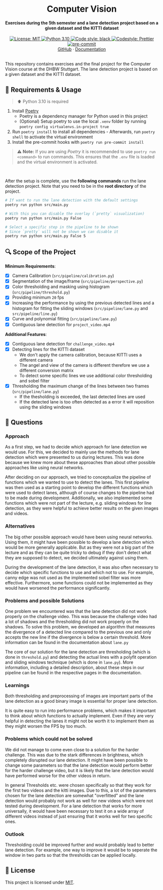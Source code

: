 <h1 align="center">
  Computer Vision
</h1>

<h4 align="center">
  Exercises during the 5th semester and a lane detection project based on a given dataset and the KITTI dataset
</h4>

<div align="center">
  <a href="https://github.com/felixhoffmnn/digitale-bildverarbeitung">
    <img src="https://img.shields.io/github/license/felixhoffmnn/digitale-bildverarbeitung"
      alt="License: MIT" />
  </a>
  <a href="https://www.python.org/downloads/release/python-3100/">
    <img src="https://img.shields.io/badge/python-3.10-blue.svg"
      alt="Python 3.10" />
  </a>
  <a href="https://github.com/psf/black">
    <img alt="Code style: black" src="https://img.shields.io/badge/code%20style-black-000000.svg">
  </a>
  <a href="https://github.com/prettier/prettier">
    <img src="https://img.shields.io/badge/code_style-prettier-ff69b4.svg?style=flat&logo=appveyor"
      alt="Codestyle: Prettier" />
  </a>
  <a href="https://github.com/pre-commit/pre-commit">
    <img src="https://img.shields.io/badge/pre--commit-enabled-brightgreen?logo=pre-commit&logoColor=white"
      alt="pre-commit" />
  </a>
</div>

<div align="center">
    <a href="https://github.com/felixhoffmnn/digitale-bildverarbeitung">GitHub</a>
    ·
    <a href="https://digitale-bildverarbeitung.readthedocs.io/en/latest/">Documentation</a>
</div>
<br>

This repository contains exercises and the final project for the Computer Vision course at the DHBW Stuttgart. The lane detection project is based on a given dataset and the KITTI dataset.

## :rocket: Requirements & Usage

> :arrow_up: Python 3.10 is required

1. Install [Poetry](https://python-poetry.org/docs/#installation)
    - Poetry is a dependency manager for Python used in this project
    - (Optional) Setup poetry to use the local `.venv` folder by running `poetry config virtualenvs.in-project true`
2. Run `poetry install` to install all dependencies - Afterwards, run `poetry shell` to activate the virtual environment
3. Install the pre-commit hooks with `poetry run pre-commit install`

> :warning: **Note:** If you are using _Poetry_ it is recommended to use `poetry run <command>` to run commands. This ensures that the `.env` file is loaded and the virtual environment is activated.

<br>

After the setup is complete, use the **following commands** run the lane detection project. Note that you need to be in the **root directory** of the project.

```bash
# If want to run the lane detection with the default settings
poetry run python src/main.py

# With this you can disable the overlay (`pretty` visualization)
poetry run python src/main.py False

# Select a specific step in the pipeline to be shown
# Since `pretty` will not be shown we can disable it
poetry run python src/main.py False 5
```

## :mag: Scope of the Project

**Minimum Requirements**:

-   [x] Camera Calibration (`src/pipeline/calibration.py`)
-   [x] Segmentation of the image/frame (`src/pipeline/perspective.py`)
-   [x] Color thresholding and masking using histogram (`src/pipeline/threshold.py`)
-   [x] Providing minimum `20` fps
-   [x] Increasing the performance by using the previous detected lines and a histogram for fitting the sliding windows (`src/pipeline/lane.py` and `src/pipeline/line.py`)
-   [x] Curve and polynomial fitting (`src/pipeline/lane.py`)
-   [x] Contiguous lane detection for `project_video.mp4`

**Additional Features**:

-   [x] Contiguous lane detection for `challenge_video.mp4`
-   [x] Detecting lines for the KITTI dataset
    -   We don't apply the camera calibration, because KITTI uses a different camera
    -   The angel and view of the camera is different therefore we use a different conversion matrix
    -   To detect some specific lines we use additional color thresholding and sobel filter
-   [x] Thresholding the maximum change of the lines between two frames (`src/pipeline/lane.py`)
    -   If the thesholding is exceeded, the last detected lines are used
    -   If the detected lane is too often detected as a error it will reposition using the sliding windows

## :thought_balloon: Questions

### Approach

As a first step, we had to decide which approach for lane detection we would use. For this, we decided to mainly use the methods for lane detection which were presented to us during lectures. This was done because we knew more about these approaches than about other possible approaches like using neural networks.

After deciding on our approach, we tried to conceptualize the pipeline of functions which we wanted to use to detect the lanes. This first pipeline was then used as a starting point to develop the different functions which were used to detect lanes, although of course changes to the pipeline had to be made during development. Additionally, we also implemented some functions which were not part of the lecture, e.g. sliding windows for line detection, as they were helpful to achieve better results on the given images and videos.

### Alternatives

The big other possible approach would have been using neural networks. Using them, it might have been possible to develop a lane detection which would be more generally applicable. But as they were not a big part of the lecture and as they can be quite tricky to debug if they don't detect what they are supposed to detect, we decided ultimately against using them.

During the development of the lane detection, it was also often necessary to decide which specific functions to use and which not to use. For example, canny edge was not used as the implemented sobel filter was more effective. Furthermore, some functions could not be implemented as they would have worsened the performance significantly.

### Problems and possible Solutions

One problem we encountered was that the lane detection did not work properly on the challenge video. This was because the challenge video had a lot of shadows and the thresholding did not work properly on the shadows. To solve this problem, we developed an algorithm that measures the divergence of a detected line compared to the previous one and only accepts the new line if the divergence is below a certain threshold. More information can be found in the documentation about `lane.py`

The core of our solution for the lane detection are thresholding (which is done in `threshold.py`) and detecting the actual lines with a polyfit operation and sliding windows technique (which is done in `lane.py`). More information, including a detailed description, about these steps in our pipeline can be found in the respective pages in the documentation.

### Learnings

Both thresholding and preprocessing of images are important parts of the lane detection as a good binary image is essential for proper lane detection.

It is quite easy to run into performance problems, which makes it important to think about which functions to actually implement. Even if they are very helpful in detecting the lanes it might not be worth it to implement them as they might worsen the FPS by too much.

### Problems which could not be solved

We did not manage to come even close to a solution for the harder challenge. This was due to the stark differences in brightness, which completely disrupted our lane detection. It might have been possible to change some parameters so that the lane detection would perform better for the harder challenge video, but it is likely that the lane detection would have performed worse for the other videos in return.

In general Thresholds etc. were chosen specifically so that they work for the first two videos and the kitti images. Due to this, a lot of the parameters chosen for the lane detection are somewhat "overfitted" and the lane detection would probably not work as well for new videos which were not tested during development. For a lane detection that works for more universally, it would have been necessary to test it on a wide array of different videos instead of just ensuring that it works well for two specific ones.

### Outlook

Thresholding could be improved further and would probably lead to better lane detection. For example, one way to improve it would be to seperate the window in two parts so that the thresholds can be applied locally.

## :memo: License

This project is licensed under [MIT](https://github.com/felixhoffmnn/digitale-bildverarbeitung/blob/main/LICENSE).
